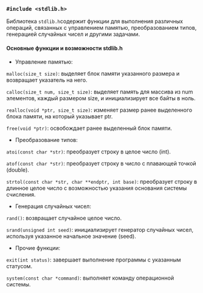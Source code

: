 ### `#include <stdlib.h>`

Библиотека `stdlib.h`содержит функции для выполнения различных операций, связанных с управлением памятью, преобразованием типов, генерацией случайных чисел и другими задачами.

#### Основные функции и возможности stdlib.h

* Управление памятью:

`malloc(size_t size)`: выделяет блок памяти указанного размера и возвращает указатель на него.

`calloc(size_t num, size_t size)`: выделяет память для массива из num элементов, каждый размером size, и инициализирует все байты в ноль.

`realloc(void *ptr, size_t size)`: изменяет размер ранее выделенного блока памяти, на который указывает ptr.

`free(void *ptr)`: освобождает ранее выделенный блок памяти.

* Преобразование типов:

`atoi(const char *str)`: преобразует строку в целое число (int).

`atof(const char *str)`: преобразует строку в число с плавающей точкой (double).

`strtol(const char *str, char **endptr, int base)`: преобразует строку в длинное целое число с возможностью указания основания системы счисления.

* Генерация случайных чисел:

`rand()`: возвращает случайное целое число.

`srand(unsigned int seed)`: инициализирует генератор случайных чисел, используя указанное начальное значение (seed).

* Прочие функции:

`exit(int status)`: завершает выполнение программы с указанным статусом.

`system(const char *command)`: выполняет команду операционной системы.